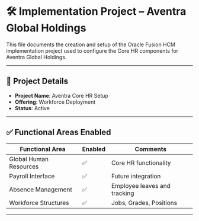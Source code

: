 # 🛠 Implementation Project – Aventra Global Holdings

This file documents the creation and setup of the Oracle Fusion HCM implementation project used to configure the Core HR components for Aventra Global Holdings.

---

## 📌 Project Details

- **Project Name**: Aventra Core HR Setup
- **Offering**: Workforce Deployment
- **Status**: Active

---

## ✅ Functional Areas Enabled

| Functional Area         | Enabled | Comments |
|------------------------|---------|----------|
| Global Human Resources | ✅      | Core HR functionality |
| Payroll Interface      | ✅      | Future integration |
| Absence Management     | ✅      | Employee leaves and tracking |
| Workforce Structures   | ✅      | Jobs, Grades, Positions |

---


